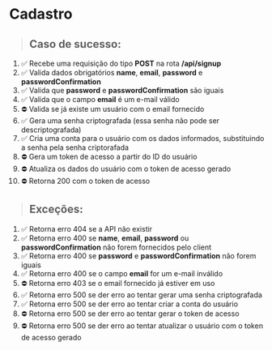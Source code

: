 # Cadastro

> ## Caso de sucesso:
1. ✅ Recebe uma requisição do tipo **POST** na rota **/api/signup**
2. ✅ Valida dados obrigatórios **name**, **email**, **password** e **passwordConfirmation**
3. ✅ Valida que **password** e **passwordConfirmation** são iguais
4. ✅ Valida que o campo **email** é um e-mail válido
5. ⛔️ Valida se já existe um usuário com o email fornecido
6. ✅ Gera uma senha criptografada (essa senha não pode ser descriptografada)
7. ✅ Cria uma conta para o usuário com os dados informados, substituindo a senha pela senha criptorafada
8. ⛔️ Gera um token de acesso a partir do ID do usuário
9. ⛔️ Atualiza os dados do usuário com o token de acesso gerado
10. ⛔️ Retorna 200 com o token de acesso
> ## Exceções:
1. ✅ Retorna erro 404 se a API não existir
2. ✅ Retorna erro 400 se **name**, **email**, **password** ou **passwordConfirmation** não forem fornecidos pelo client
3. ✅ Retorna erro 400 se **password** e **passwordConfirmation** não forem iguais
4. ✅ Retorna erro 400 se o campo **email** for um e-mail inválido
5. ⛔️ Retorna erro 403 se o email fornecido já estiver em uso
6. ✅ Retorna erro 500 se der erro ao tentar gerar uma senha criptografada
7. ✅ Retorna erro 500 se der erro ao tentar criar a conta do usuário
8. ⛔️ Retorna erro 500 se der erro ao tentar gerar o token de acesso
9. ⛔️ Retorna erro 500 se der erro ao tentar atualizar o usuário com o token de acesso gerado